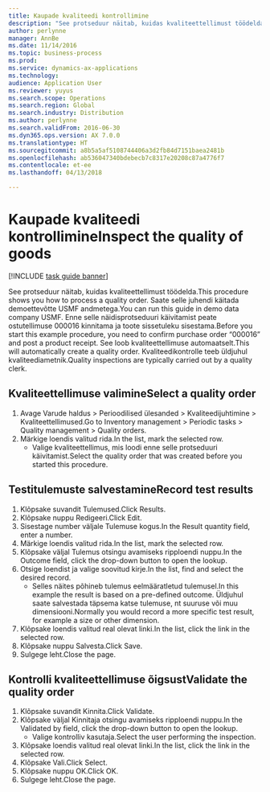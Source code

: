 ```yaml
---
title: Kaupade kvaliteedi kontrollimine
description: "See protseduur näitab, kuidas kvaliteettellimust töödelda."
author: perlynne
manager: AnnBe
ms.date: 11/14/2016
ms.topic: business-process
ms.prod: 
ms.service: dynamics-ax-applications
ms.technology: 
audience: Application User
ms.reviewer: yuyus
ms.search.scope: Operations
ms.search.region: Global
ms.search.industry: Distribution
ms.author: perlynne
ms.search.validFrom: 2016-06-30
ms.dyn365.ops.version: AX 7.0.0
ms.translationtype: HT
ms.sourcegitcommit: a8b5a5af5108744406a3d2fb84d7151baea2481b
ms.openlocfilehash: ab536047340bdebecb7c8317e20208c87a4776f7
ms.contentlocale: et-ee
ms.lasthandoff: 04/13/2018

---
```

# <a name="inspect-the-quality-of-goods"></a><span data-ttu-id="9430f-103">Kaupade kvaliteedi kontrollimine</span><span class="sxs-lookup"><span data-stu-id="9430f-103">Inspect the quality of goods</span></span>

[!INCLUDE [task guide banner](../../includes/task-guide-banner.md)]

<span data-ttu-id="9430f-104">See protseduur näitab, kuidas kvaliteettellimust töödelda.</span><span class="sxs-lookup"><span data-stu-id="9430f-104">This procedure shows you how to process a quality order.</span></span> <span data-ttu-id="9430f-105">Saate selle juhendi käitada demoettevõtte USMF andmetega.</span><span class="sxs-lookup"><span data-stu-id="9430f-105">You can run this guide in demo data company USMF.</span></span> <span data-ttu-id="9430f-106">Enne selle näidisprotseduuri käivitamist peate ostutellimuse 000016 kinnitama ja toote sissetuleku sisestama.</span><span class="sxs-lookup"><span data-stu-id="9430f-106">Before you start this example procedure, you need to confirm purchase order “000016” and post a product receipt.</span></span> <span data-ttu-id="9430f-107">See loob kvaliteettellimuse automaatselt.</span><span class="sxs-lookup"><span data-stu-id="9430f-107">This will automatically create a quality order.</span></span> <span data-ttu-id="9430f-108">Kvaliteedikontrolle teeb üldjuhul kvaliteediametnik.</span><span class="sxs-lookup"><span data-stu-id="9430f-108">Quality inspections are typically carried out by a quality clerk.</span></span>


## <a name="select-a-quality-order"></a><span data-ttu-id="9430f-109">Kvaliteettellimuse valimine</span><span class="sxs-lookup"><span data-stu-id="9430f-109">Select a quality order</span></span>
1. <span data-ttu-id="9430f-110">Avage Varude haldus > Perioodilised ülesanded > Kvaliteedijuhtimine > Kvaliteettellimused.</span><span class="sxs-lookup"><span data-stu-id="9430f-110">Go to Inventory management > Periodic tasks > Quality management > Quality orders.</span></span>
2. <span data-ttu-id="9430f-111">Märkige loendis valitud rida.</span><span class="sxs-lookup"><span data-stu-id="9430f-111">In the list, mark the selected row.</span></span>
    * <span data-ttu-id="9430f-112">Valige kvaliteettellimus, mis loodi enne selle protseduuri käivitamist.</span><span class="sxs-lookup"><span data-stu-id="9430f-112">Select the quality order that was created before you started this procedure.</span></span>  

## <a name="record-test-results"></a><span data-ttu-id="9430f-113">Testitulemuste salvestamine</span><span class="sxs-lookup"><span data-stu-id="9430f-113">Record test results</span></span>
1. <span data-ttu-id="9430f-114">Klõpsake suvandit Tulemused.</span><span class="sxs-lookup"><span data-stu-id="9430f-114">Click Results.</span></span>
2. <span data-ttu-id="9430f-115">Klõpsake nuppu Redigeeri.</span><span class="sxs-lookup"><span data-stu-id="9430f-115">Click Edit.</span></span>
3. <span data-ttu-id="9430f-116">Sisestage number väljale Tulemuse kogus.</span><span class="sxs-lookup"><span data-stu-id="9430f-116">In the Result quantity field, enter a number.</span></span>
4. <span data-ttu-id="9430f-117">Märkige loendis valitud rida.</span><span class="sxs-lookup"><span data-stu-id="9430f-117">In the list, mark the selected row.</span></span>
5. <span data-ttu-id="9430f-118">Klõpsake väljal Tulemus otsingu avamiseks ripploendi nuppu.</span><span class="sxs-lookup"><span data-stu-id="9430f-118">In the Outcome field, click the drop-down button to open the lookup.</span></span>
6. <span data-ttu-id="9430f-119">Otsige loendist ja valige soovitud kirje.</span><span class="sxs-lookup"><span data-stu-id="9430f-119">In the list, find and select the desired record.</span></span>
    * <span data-ttu-id="9430f-120">Selles näites põhineb tulemus eelmääratletud tulemusel.</span><span class="sxs-lookup"><span data-stu-id="9430f-120">In this example the result is based on a pre-defined outcome.</span></span> <span data-ttu-id="9430f-121">Üldjuhul saate salvestada täpsema katse tulemuse, nt suuruse või muu dimensiooni.</span><span class="sxs-lookup"><span data-stu-id="9430f-121">Normally you would record a more specific test result, for example a size or other dimension.</span></span>  
7. <span data-ttu-id="9430f-122">Klõpsake loendis valitud real olevat linki.</span><span class="sxs-lookup"><span data-stu-id="9430f-122">In the list, click the link in the selected row.</span></span>
8. <span data-ttu-id="9430f-123">Klõpsake nuppu Salvesta.</span><span class="sxs-lookup"><span data-stu-id="9430f-123">Click Save.</span></span>
9. <span data-ttu-id="9430f-124">Sulgege leht.</span><span class="sxs-lookup"><span data-stu-id="9430f-124">Close the page.</span></span>

## <a name="validate-the-quality-order"></a><span data-ttu-id="9430f-125">Kontrolli kvaliteettellimuse õigsust</span><span class="sxs-lookup"><span data-stu-id="9430f-125">Validate the quality order</span></span>
1. <span data-ttu-id="9430f-126">Klõpsake suvandit Kinnita.</span><span class="sxs-lookup"><span data-stu-id="9430f-126">Click Validate.</span></span>
2. <span data-ttu-id="9430f-127">Klõpsake väljal Kinnitaja otsingu avamiseks ripploendi nuppu.</span><span class="sxs-lookup"><span data-stu-id="9430f-127">In the Validated by field, click the drop-down button to open the lookup.</span></span>
    * <span data-ttu-id="9430f-128">Valige kontrolliv kasutaja.</span><span class="sxs-lookup"><span data-stu-id="9430f-128">Select the user performing the inspection.</span></span>  
3. <span data-ttu-id="9430f-129">Klõpsake loendis valitud real olevat linki.</span><span class="sxs-lookup"><span data-stu-id="9430f-129">In the list, click the link in the selected row.</span></span>
4. <span data-ttu-id="9430f-130">Klõpsake Vali.</span><span class="sxs-lookup"><span data-stu-id="9430f-130">Click Select.</span></span>
5. <span data-ttu-id="9430f-131">Klõpsake nuppu OK.</span><span class="sxs-lookup"><span data-stu-id="9430f-131">Click OK.</span></span>
6. <span data-ttu-id="9430f-132">Sulgege leht.</span><span class="sxs-lookup"><span data-stu-id="9430f-132">Close the page.</span></span>

